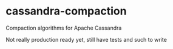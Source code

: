 # cassandra-compaction
Compaction algorithms for Apache Cassandra

Not really production ready yet, still have tests and such to write
